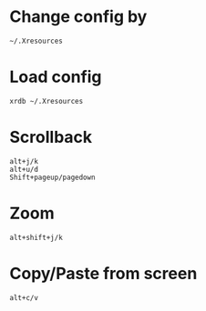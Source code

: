 
# Change config by
`~/.Xresources`

# Load config
`xrdb ~/.Xresources`

# Scrollback
```
alt+j/k
alt+u/d
Shift+pageup/pagedown
```

# Zoom
`alt+shift+j/k`

# Copy/Paste from screen
`alt+c/v`

